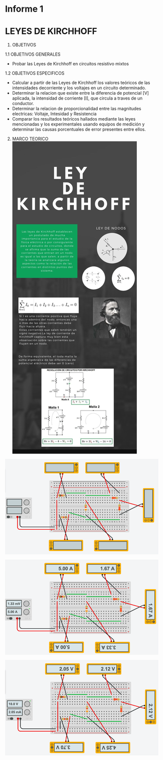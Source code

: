 #  Informe 1 
# LEYES DE KIRCHHOFF

1. OBJETIVOS

1.1 OBJETIVOS GENERALES

* Probar las Leyes de Kirchhoff en circuitos resistivo mixtos

1.2 OBJETIVOS ESPECIFICOS

* Calcular a partir de las Leyes de Kirchhoff los valores teóricos de las intensidades decorriente y los voltajes en un circuito determinado.
* Determinar la relacion que existe entre la diferencia de potencial [V] aplicada,  la intensidad de corriente [I], que circula a traves de un conductor.
* Determinar la relacion de proporcionalidad entre las magnitudes electricas: Voltaje, Intesidad y Resistencia
* Comparar los resultados teóricos hallados mediante las leyes mencionadas y los experimentales usando equipos de medición y determinar las causas porcentuales de error presentes entre ellos.

2. MARCO TEORICO
![](https://raw.githubusercontent.com/JosueCamp2020/InformeLeyesKirchhoff/main/Imagenes/Ley%20de%20kirchhoff.jpg)

![](https://github.com/JosueCamp2020/InformeLeyesKirchhoff/blob/main/Imagenes/1.jpg)

![](https://github.com/JosueCamp2020/InformeLeyesKirchhoff/blob/main/Imagenes/2.jpg)

![](https://github.com/JosueCamp2020/InformeLeyesKirchhoff/blob/main/Imagenes/3.jpg)

